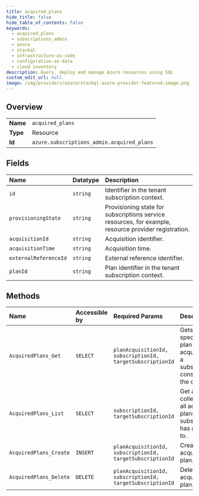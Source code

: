 ```yaml
---
title: acquired_plans
hide_title: false
hide_table_of_contents: false
keywords:
  - acquired_plans
  - subscriptions_admin
  - azure    
  - stackql
  - infrastructure-as-code
  - configuration-as-data
  - cloud inventory
description: Query, deploy and manage Azure resources using SQL
custom_edit_url: null
image: /img/providers/azure/stackql-azure-provider-featured-image.png
---
```

  
    

## Overview
<table><tbody>
<tr><td><b>Name</b></td><td><code>acquired_plans</code></td></tr>
<tr><td><b>Type</b></td><td>Resource</td></tr>
<tr><td><b>Id</b></td><td><code>azure.subscriptions_admin.acquired_plans</code></td></tr>
</tbody></table>

## Fields
| Name | Datatype | Description |
|:-----|:---------|:------------|
| `id` | `string` | Identifier in the tenant subscription context. |
| `provisioningState` | `string` | Provisioning state for subscriptions service resources, for example, resource provider registration. |
| `acquisitionId` | `string` | Acquisition identifier. |
| `acquisitionTime` | `string` | Acquisition time. |
| `externalReferenceId` | `string` | External reference identifier. |
| `planId` | `string` | Plan identifier in the tenant subscription context. |
## Methods
| Name | Accessible by | Required Params | Description |
|:-----|:--------------|:----------------|:------------|
| `AcquiredPlans_Get` | `SELECT` | `planAcquisitionId, subscriptionId, targetSubscriptionId` | Gets the specified plan acquired by a subscription consuming the offer. |
| `AcquiredPlans_List` | `SELECT` | `subscriptionId, targetSubscriptionId` | Get a collection of all acquired plans that subscription has access to. |
| `AcquiredPlans_Create` | `INSERT` | `planAcquisitionId, subscriptionId, targetSubscriptionId` | Creates an acquired plan. |
| `AcquiredPlans_Delete` | `DELETE` | `planAcquisitionId, subscriptionId, targetSubscriptionId` | Deletes an acquired plan. |
